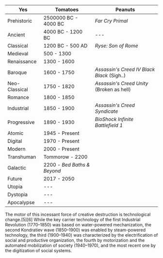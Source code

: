 |Yes|Tomatoes|Peanuts|
|---|---|---|
| Prehistoric | 2500000 BC - 4000 BC | *Far Cry Primal* |
| Ancient | 4000 BC - 1200 BC | --- |
| Classical | 1200 BC - 500 AD | *Ryse: Son of Rome* |
| Medieval | 500 - 1300 |
| Renaissance | 1300 - 1600 |
| Baroque | 1600 - 1750 | *Assassin's Creed IV Black Black* (Sigh..) |
| Neo-Classical | 1750 - 1820 | *Assassin's Creed Unity* (Broken as hell) |
| Romance | 1800 - 1850 | 
| Industrial | 1850 - 1900 | *Assassin's Creed Syndicate* |
| Progressive | 1890 - 1930 | *BioShock Infinite*<br/>*Battlefield 1* |
| Atomic | 1945 - Present | 
| Digital | 1970 - Present |
Modern | 2000 - Present |
| Transhuman | Tommorow - 2200 |
| Galactic | 2200 - *Bed Baths & Beyond* |
Future | 2017 - 2050 | 
Utopia | --- | 
Dystopia | --- |
Apocalypse | --- |

The motor of this incessant force of creative destruction is technological change.[5][6] While the key carrier technology of the first Industrial Revolution (1770–1850) was based on water-powered mechanization, the second Kondratiev wave (1850–1900) was enabled by steam-powered technology, the third (1900–1940) was characterized by the electrification of social and productive organization, the fourth by motorization and the automated mobilization of society (1940–1970), and the most recent one by the digitization of social systems.
